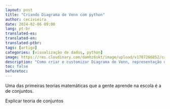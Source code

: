 ```yaml
---
layout: post
title: "Criando Diagrama de Venn com python"
author: cecivieira
date: 2024-02-06 09:00
lang: pt-br
translated-es: 
translated-en: 
translated-ptbr: 
tags: [artigo]
categories: [visualização de dados, python]
image: https://res.cloudinary.com/damhz6skt/image/upload/v1707266852/capas-site/5770189_sxzzkr.jpg
description: "Como criar e customizar Diagrama de Venn, representação de conjuntos, com 2 ou 3 grupos usando a biblioteca matplotlib_venn."
toc: false
beforetoc: 
---
```

Uma das primeiras teorias matemáticas que a gente aprende na escola é a de conjuntos.

Explicar teoria de conjuntos
